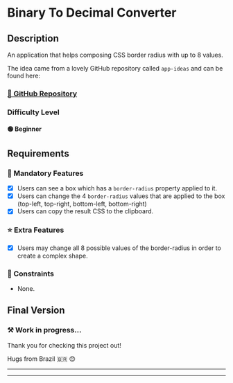 # Binary To Decimal Converter

## Description

An application that helps composing CSS border radius with up to 8 values.

The idea came from a lovely GitHub repository called `app-ideas` and can be found here:

### [🔗 GitHub Repository](https://github.com/mateuscgodoy/app-ideas/blob/master/Projects/1-Beginner/Bin2Dec-App.md) 

### Difficulty Level

#### 🟢 Beginner

## Requirements

### 💼 Mandatory Features

- [X] Users can see a box which has a `border-radius` property applied to it.
- [X] Users can change the 4 `border-radius` values that are applied to the box (top-left, top-right, bottom-left, bottom-right)
- [X] Users can copy the result CSS to the clipboard.

### ⭐ Extra Features

- [X] Users may change all 8 possible values of the border-radius in order to create a complex shape.

### 🧱 Constraints

* None.

## Final Version

### ⚒️ Work in progress...

Thank you for checking this project out!

Hugs from Brazil 🇧🇷 😊

---
---